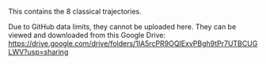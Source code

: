 This contains the 8 classical trajectories.

Due to GitHub data limits, they cannot be uploaded here. They can be viewed and downloaded from this Google Drive:
https://drive.google.com/drive/folders/1IA5rcPR9OQIExvPBgh9tPr7UTBCUGLWV?usp=sharing
